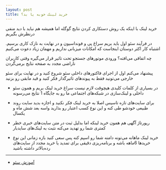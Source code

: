 ```yaml
---
layout: post
title: خرید لینک خوبه یا بد؟
---
```


خرید لینک با اینکه یک روش دستکاری کردن نتایج گوگله اما همیشه هم نباید با دید منفی درنظرش بگیریم

در فرآیند سئو اول باید بریم سراغ پی و فونداسیون و در نهایت به نازک کاری برسیم. اشتباه کار اکثر دوستان اینجاست که امکانات میزبانی نداریم و مهمان زیاد دعوت می‌کنیم

چه اتفاقی می‌افته؟ ورودی موتورهای جستجو تحت تاثیر قرار می‌گیره وقتی کاربران ناراضی مجدد به صفحه نتایج برمی‌گردن

پیشنهاد می‌کنم اول از اجرای فاکتورهای داخلی سئو شروع کنید و در نهایت برای سئو خارجی می‌تونید فقط به پیوندهای تاثیرگذار فکر کنید و قید مابقی رو بزنید

- در بسیاری از کلمات کلیدی هیچوقت لازم نیست سراغ خرید لینک بریم و همون سئو داخلی و لینک‌سازی در شبکه‌های اجتماعی ما رو به جایگاه 1 نتایج می‌رسونه

- برای سایت‌های تازه تاسیس اصلا به خرید لینک فکر نکنید و اجازه بدید سایت روند طبیعی خودشو طی کنه و این نوع کسب اعتبار رو بذارید واسه بعد شش ماه و یکسال

- رپورتاژ آگهی هم همون خرید لینکه اما بدلیل ثبت در متن سایت‌های خبری خطر کمتری شما رو تهدید می‌کنه نثبت به لینک‌های سایدبار

- خرید لینک ماهانه می‌تونه دامنه شما رو اسپم کنه پس سعی کنید بازه زمانی این نوع خریدها 6ماهه باشه و برنامه‌ریزی دقیقی برای تمدید یا خرید مجدد از سایت‌های رده‌بالاتر داشته باشید

***

- [آموزش سئو](https://ehsaider.ir/seo)
